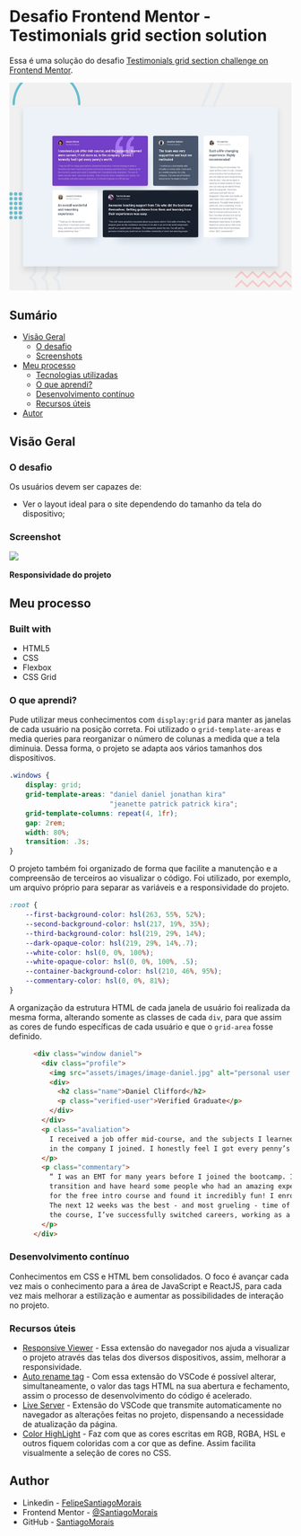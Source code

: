 # Desafio Frontend Mentor - Testimonials grid section solution

Essa é uma solução do desafio [Testimonials grid section challenge on Frontend Mentor](https://www.frontendmentor.io/challenges/testimonials-grid-section-Nnw6J7Un7).

<img src="assets/design/desktop-preview.jpg" alt="imagem do projeto">

## Sumário
- [Visão Geral](#visão-geral)
  - [O desafio](#o-desafio)
  - [Screenshots](#screenshots)
- [Meu processo](#meu-processo)
  - [Tecnologias utilizadas](#tecnologias-utilizadas)
  - [O que aprendi?](#o-que-aprendi-?)
  - [Desenvolvimento contínuo](#desenvolvimento-contínuo)
  - [Recursos úteis](#recursos-úteis)
- [Autor](#autor)


## Visão Geral

### O desafio

Os usuários devem ser capazes de:

- Ver o layout ideal para o site dependendo do tamanho da tela do dispositivo;

### Screenshot

<img src="assets/screenshots/gif-do-projeto.gif">

**Responsividade do projeto**

## Meu processo

### Built with

- HTML5
- CSS
- Flexbox
- CSS Grid

### O que aprendi?

Pude utilizar meus conhecimentos com ```display:grid``` para manter as janelas de cada usuário na posição correta. Foi utilizado o ```grid-template-areas``` e media queries para reorganizar o número de colunas a medida que a tela diminuia. Dessa forma, o projeto se adapta aos vários tamanhos dos dispositivos.

```css
.windows {
    display: grid;
    grid-template-areas: "daniel daniel jonathan kira"
                         "jeanette patrick patrick kira";
    grid-template-columns: repeat(4, 1fr);
    gap: 2rem;
    width: 80%;
    transition: .3s;
}
```

O projeto também foi organizado de forma que facilite a manutenção e a compreensão de terceiros ao visualizar o código. Foi utilizado, por exemplo, um arquivo próprio para separar as variáveis e a responsividade do projeto.

```css
:root {
    --first-background-color: hsl(263, 55%, 52%);
    --second-background-color: hsl(217, 19%, 35%);
    --third-background-color: hsl(219, 29%, 14%);
    --dark-opaque-color: hsl(219, 29%, 14%,.7);
    --white-color: hsl(0, 0%, 100%);
    --white-opaque-color: hsl(0, 0%, 100%, .5);
    --container-background-color: hsl(210, 46%, 95%);
    --commentary-color: hsl(0, 0%, 81%);
}
```

A organização da estrutura HTML de cada janela de usuário foi realizada da mesma forma, alterando somente as classes de cada ```div```, para que assim as cores de fundo específicas de cada usuário e que o ```grid-area``` fosse definido.

```html
      <div class="window daniel">
        <div class="profile">
          <img src="assets/images/image-daniel.jpg" alt="personal user avatar" class="avatar">
          <div>
            <h2 class="name">Daniel Clifford</h2>
            <p class="verified-user">Verified Graduate</p>
          </div>
        </div>
        <p class="avaliation">
          I received a job offer mid-course, and the subjects I learned were current, if not more so,
          in the company I joined. I honestly feel I got every penny’s worth.
        </p>
        <p class="commentary">
          “ I was an EMT for many years before I joined the bootcamp. I’ve been looking to make a
          transition and have heard some people who had an amazing experience here. I signed up
          for the free intro course and found it incredibly fun! I enrolled shortly thereafter.
          The next 12 weeks was the best - and most grueling - time of my life. Since completing
          the course, I’ve successfully switched careers, working as a Software Engineer at a VR startup. ”
        </p>
      </div>
```

### Desenvolvimento contínuo

Conhecimentos em CSS e HTML bem consolidados. O foco é avançar cada vez mais o conhecimento para a área de JavaScript e ReactJS, para cada vez mais melhorar a estilização e aumentar as possibilidades de interação no projeto.

### Recursos úteis

- <a href="https://chromewebstore.google.com/detail/responsive-viewer/inmopeiepgfljkpkidclfgbgbmfcennb" target="_blank">Responsive Viewer</a>  - Essa extensão do navegador nos ajuda a visualizar o projeto através das telas dos diversos dispositivos, assim, melhorar a responsividade. 
- <a href="https://marketplace.visualstudio.com/items?itemName=formulahendry.auto-rename-tag" target="_blank">Auto rename tag</a>  - Com essa extensão do VSCode é possível alterar, simultaneamente, o valor das tags HTML na sua abertura e fechamento, assim o processo de desenvolvimento do código é acelerado.
- <a href="https://marketplace.visualstudio.com/items?itemName=ritwickdey.LiveServer" target="_blank">Live Server</a> - Extensão do VSCode que transmite automaticamente no navegador as alterações feitas no projeto, dispensando a necessidade de atualização da página.
- <a href="https://marketplace.visualstudio.com/items?itemName=naumovs.color-highlight" target="_blank">Color HighLight</a> - Faz com que as cores escritas em RGB, RGBA, HSL e outros fiquem coloridas com a cor que as define. Assim facilita visualmente a seleção de cores no CSS.

## Author

- Linkedin - [FelipeSantiagoMorais](https://www.linkedin.com/in/felipe-santiago-873025288/)
- Frontend Mentor - [@SantiagoMorais](https://www.frontendmentor.io/profile/SantiagoMorais)
- GitHub - [SantiagoMorais](https://github.com/SantiagoMorais)
